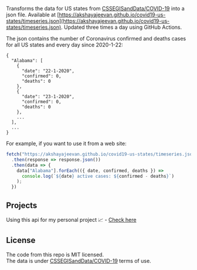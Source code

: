 Transforms the data for US states from [CSSEGISandData/COVID-19](https://github.com/CSSEGISandData/COVID-19) into a json file. Available at [https://akshayajeevan.github.io/covid19-us-states/timeseries.json](https://akshayajeevan.github.io/covid19-us-states/timeseries.json). Updated three times a day using GitHub Actions.

The json contains the number of Coronavirus confirmed and deaths cases for all US states and every day since 2020-1-22:

```
{
  "Alabama": [
    {
      "date": "22-1-2020",
      "confirmed": 0,
      "deaths": 0
    },
    {
      "date": "23-1-2020",
      "confirmed": 0,
      "deaths": 0
    },
    ...
  ],
  ...
}
```

For example, if you want to use it from a web site:

```js
fetch("https://akshayajeevan.github.io/covid19-us-states/timeseries.json")
  .then(response => response.json())
  .then(data => {
    data["Alabama"].forEach(({ date, confirmed, deaths }) =>
      console.log(`${date} active cases: ${confirmed - deaths}`)
    );
  })
```
## Projects

Using this api for my personal project :chart_with_upwards_trend: - [Check here](https://my-app.akshayajeevan.now.sh/)

## License

The code from this repo is MIT licensed.  
The data is under [CSSEGISandData/COVID-19](https://github.com/CSSEGISandData/COVID-19/) terms of use.

